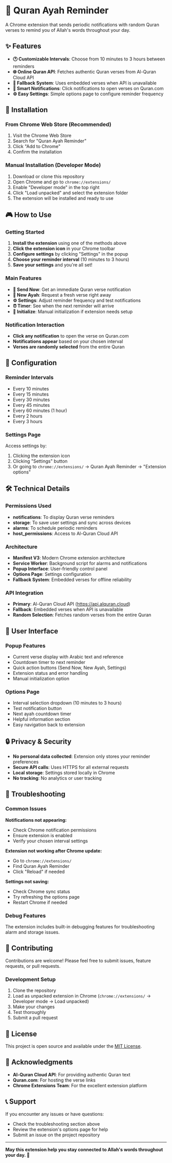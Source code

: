 # 📖 Quran Ayah Reminder

A Chrome extension that sends periodic notifications with random Quran verses to remind you of Allah's words throughout your day.

## ✨ Features

- **🕐 Customizable Intervals**: Choose from 10 minutes to 3 hours between reminders
- **🌐 Online Quran API**: Fetches authentic Quran verses from Al-Quran Cloud API
- **🔄 Fallback System**: Uses embedded verses when API is unavailable
- **🔔 Smart Notifications**: Click notifications to open verses on Quran.com
- **⚙️ Easy Settings**: Simple options page to configure reminder frequency

## 🚀 Installation

### From Chrome Web Store (Recommended)
1. Visit the Chrome Web Store
2. Search for "Quran Ayah Reminder"
3. Click "Add to Chrome"
4. Confirm the installation

### Manual Installation (Developer Mode)
1. Download or clone this repository
2. Open Chrome and go to `chrome://extensions/`
3. Enable "Developer mode" in the top right
4. Click "Load unpacked" and select the extension folder
5. The extension will be installed and ready to use

## 🎮 How to Use

### Getting Started
1. **Install the extension** using one of the methods above
2. **Click the extension icon** in your Chrome toolbar
3. **Configure settings** by clicking "Settings" in the popup
4. **Choose your reminder interval** (10 minutes to 3 hours)
5. **Save your settings** and you're all set!

### Main Features
- **📖 Send Now**: Get an immediate Quran verse notification
- **🔄 New Ayah**: Request a fresh verse right away
- **⚙️ Settings**: Adjust reminder frequency and test notifications
- **⏰ Timer**: See when the next reminder will arrive
- **🚀 Initialize**: Manual initialization if extension needs setup

### Notification Interaction
- **Click any notification** to open the verse on Quran.com
- **Notifications appear** based on your chosen interval
- **Verses are randomly selected** from the entire Quran

## 🔧 Configuration

### Reminder Intervals
- Every 10 minutes
- Every 15 minutes  
- Every 30 minutes
- Every 45 minutes
- Every 60 minutes (1 hour)
- Every 2 hours
- Every 3 hours

### Settings Page
Access settings by:
1. Clicking the extension icon
2. Clicking "Settings" button
3. Or going to `chrome://extensions/` → Quran Ayah Reminder → "Extension options"

## 🛠️ Technical Details

### Permissions Used
- **notifications**: To display Quran verse reminders
- **storage**: To save user settings and sync across devices
- **alarms**: To schedule periodic reminders
- **host_permissions**: Access to Al-Quran Cloud API

### Architecture
- **Manifest V3**: Modern Chrome extension architecture
- **Service Worker**: Background script for alarms and notifications
- **Popup Interface**: User-friendly control panel
- **Options Page**: Settings configuration
- **Fallback System**: Embedded verses for offline reliability

### API Integration
- **Primary**: Al-Quran Cloud API (https://api.alquran.cloud)
- **Fallback**: Embedded verses when API is unavailable
- **Random Selection**: Fetches random verses from the entire Quran

## 🎨 User Interface

### Popup Features
- Current verse display with Arabic text and reference
- Countdown timer to next reminder
- Quick action buttons (Send Now, New Ayah, Settings)
- Extension status and error handling
- Manual initialization option

### Options Page
- Interval selection dropdown (10 minutes to 3 hours)
- Test notification button
- Next ayah countdown timer
- Helpful information section
- Easy navigation back to extension

## 🔒 Privacy & Security

- **No personal data collected**: Extension only stores your reminder preferences
- **Secure API calls**: Uses HTTPS for all external requests
- **Local storage**: Settings stored locally in Chrome
- **No tracking**: No analytics or user tracking

## 🐛 Troubleshooting

### Common Issues

**Notifications not appearing:**
- Check Chrome notification permissions
- Ensure extension is enabled
- Verify your chosen interval settings

**Extension not working after Chrome update:**
- Go to `chrome://extensions/`
- Find Quran Ayah Reminder
- Click "Reload" if needed

**Settings not saving:**
- Check Chrome sync status
- Try refreshing the options page
- Restart Chrome if needed

### Debug Features
The extension includes built-in debugging features for troubleshooting alarm and storage issues.

## 🤝 Contributing

Contributions are welcome! Please feel free to submit issues, feature requests, or pull requests.

### Development Setup
1. Clone the repository
2. Load as unpacked extension in Chrome (`chrome://extensions/` → Developer mode → Load unpacked)
3. Make your changes
4. Test thoroughly
5. Submit a pull request

## 📄 License

This project is open source and available under the [MIT License](LICENSE).

## 🙏 Acknowledgments

- **Al-Quran Cloud API**: For providing authentic Quran text
- **Quran.com**: For hosting the verse links
- **Chrome Extensions Team**: For the excellent extension platform

## 📞 Support

If you encounter any issues or have questions:
- Check the troubleshooting section above
- Review the extension's options page for help
- Submit an issue on the project repository

---

**May this extension help you stay connected to Allah's words throughout your day. 🌟**
